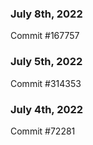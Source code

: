 ### July 8th, 2022

Commit #167757

### July 5th, 2022

Commit #314353


### July 4th, 2022

Commit #72281
